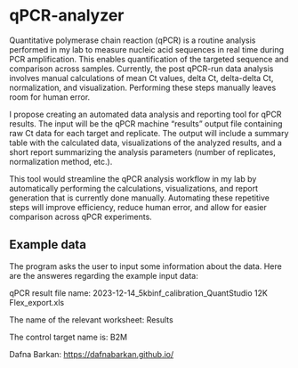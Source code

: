 # qPCR-analyzer
Quantitative polymerase chain reaction (qPCR) is a routine analysis performed in my lab to measure nucleic acid sequences in real time during PCR amplification. This enables quantification of the targeted sequence and comparison across samples. Currently, the post qPCR-run data analysis involves manual calculations of mean Ct values, delta Ct, delta-delta Ct, normalization, and visualization. Performing these steps manually leaves room for human error.

I propose creating an automated data analysis and reporting tool for qPCR results. The input will be the qPCR machine “results” output file containing raw Ct data for each target and replicate. The output will include a summary table with the calculated data, visualizations of the analyzed results, and a short report summarizing the analysis parameters (number of replicates, normalization method, etc.).

This tool would streamline the qPCR analysis workflow in my lab by automatically performing the calculations, visualizations, and report generation that is currently done manually. Automating these repetitive steps will improve efficiency, reduce human error, and allow for easier comparison across qPCR experiments.

## Example data
The program asks the user to input some information about the data.
Here are the answeres regarding the example input data:

qPCR result file name: 2023-12-14_5kbinf_calibration_QuantStudio 12K Flex_export.xls

The name of the relevant worksheet: Results

The control target name is: B2M

Dafna Barkan: https://dafnabarkan.github.io/

